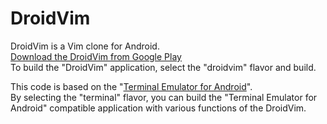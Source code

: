 # DroidVim

DroidVim is a Vim clone for Android.  
[Download the DroidVim from Google Play](https://play.google.com/store/apps/details?id=com.droidvim)  
To build the "DroidVim" application, select the "droidvim" flavor and build.

This code is based on the "[Terminal Emulator for Android](https://github.com/jackpal/Android-Terminal-Emulator)".  
By selecting the "terminal" flavor, you can build the "Terminal Emulator for Android" compatible application with various functions of the DroidVim.  

